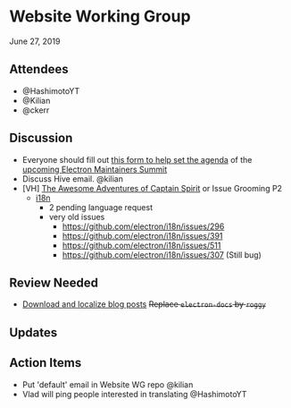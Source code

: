 # Website Working Group

June 27, 2019

## Attendees

- @HashimotoYT
- @Kilian
- @ckerr

## Discussion

 * Everyone should fill out [this form to help set the agenda](https://docs.google.com/forms/d/e/1FAIpQLSeOCd4eAi_pfNvyaoS0L8bFRkDIaJy2_H0SlJwRW3lHl9Q64g/viewform) of the [upcoming Electron Maintainers Summit](https://docs.google.com/document/d/10xwcjdw--g4m_1O8WCnyGOCO8F4aNP5wnRYeUMARcVU/edit)
 * Discuss Hive email. @kilian
 * [VH] [The Awesome Adventures of Captain Spirit](https://store.steampowered.com/app/845070/The_Awesome_Adventures_of_Captain_Spirit/) or Issue Grooming P2
 	* [i18n](https://github.com/electron/i18n/issues?q=is%3Aissue+is%3Aopen+sort%3Aupdated-desc)
 		* 2 pending language request
 		* very old issues
 			* https://github.com/electron/i18n/issues/296
 			* https://github.com/electron/i18n/issues/391
 			* https://github.com/electron/i18n/issues/511
 			* https://github.com/electron/i18n/issues/307 (Still bug)

## Review Needed

- [Download and localize blog posts](https://github.com/electron/i18n/pull/717)
~~Replace `electron-docs` by `roggy`~~

## Updates

## Action Items

- Put 'default' email in Website WG repo @kilian
- Vlad will ping people interested in translating @HashimotoYT
